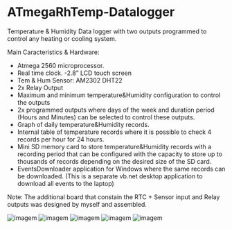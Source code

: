 # ATmegaRhTemp-Datalogger

Temperature & Humidity Data logger with two outputs programmed to control any heating or cooling system. 

Main Caracteristics & Hardware:
- Atmega 2560 microprocessor.
- Real time clock.
-2.8” LCD touch screen
- Tem & Hum Sensor: AM2302 DHT22
- 2x Relay Output
- Maximum and minimum temperature&Humidity configuration to control the outputs
- 2x programmed outputs where days of the week and duration period (Hours and Minutes) can be selected to control these outputs.
- Graph of daily temperature&Humidity records.
- Internal table of temperature records where it is possible to check 4 records per hour for 24 hours.
- Mini SD memory card to store temperature&Humidity records with a recording period that can be configured with the capacity to store up to thousands of records depending on the desired size of the SD card.
- EventsDownloader application for Windows where the same records can be downloaded. (This is a separate vb.net desktop application to download all events to the laptop)

Note: The additional board that constain the RTC + Sensor input and Relay outputs was designed by myself and assembled. 

![imagem](https://github.com/JoaoPires92/ATmegaRhTemp-Datalogger/assets/165892597/df06d9c4-bd5f-4f19-8b9a-7728c1b639b5)
![imagem](https://github.com/JoaoPires92/ATmegaRhTemp-Datalogger/assets/165892597/9bd4fa52-6ef7-4f1b-85bc-28c4de499958)
![imagem](https://github.com/JoaoPires92/ATmegaRhTemp-Datalogger/assets/165892597/406312ed-ba3b-4bd8-9c88-0f7e7e3d9f02)
![imagem](https://github.com/JoaoPires92/ATmegaRhTemp-Datalogger/assets/165892597/e304b7f1-a6ee-446d-bfa1-0ef6b943abd1)
![imagem](https://github.com/JoaoPires92/ATmegaRhTemp-Datalogger/assets/165892597/7bde9609-e13d-4b01-bcf0-20024807719e)



